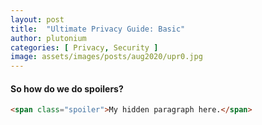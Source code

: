 ```yaml
---
layout: post
title:  "Ultimate Privacy Guide: Basic"
author: plutonium
categories: [ Privacy, Security ]
image: assets/images/posts/aug2020/upr0.jpg
---
```





#### So how do we do spoilers?

```html
<span class="spoiler">My hidden paragraph here.</span>
```
